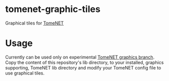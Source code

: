 # tomenet-graphic-tiles
Graphical tiles for [TomeNET](tomenet.eu)

# Usage
Currently can be used only on experimental [TomeNET graphics branch](https://github.com/jezek/tomenet/tree/use_graphics).
Copy the content of this repository's lib directory, to your installed, graphics supporting, TomeNET lib directory and modify your TomeNET config file to use graphical tiles.
